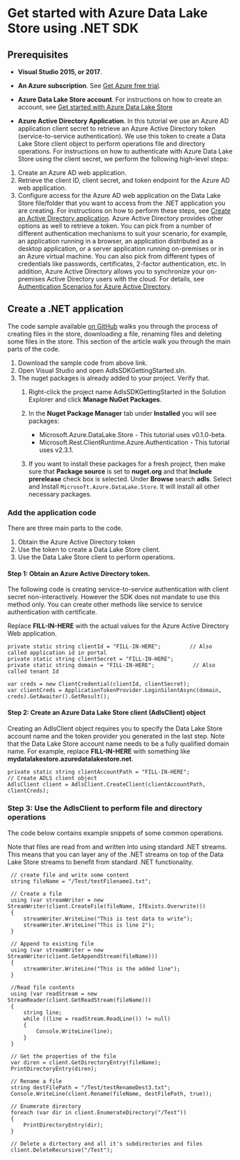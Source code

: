 # Get started with Azure Data Lake Store using .NET SDK

## Prerequisites
* **Visual Studio 2015, or 2017**.

* **An Azure subscription**. See [Get Azure free trial](https://azure.microsoft.com/pricing/free-trial/).

* **Azure Data Lake Store account**. For instructions on how to create an account, see [Get started with Azure Data Lake Store](https://docs.microsoft.com/en-us/azure/data-lake-store/data-lake-store-get-started-portal)

* **Azure Active Directory Application**. In this tutorial we use an Azure AD application client secret to retrieve an Azure Active Directory token (service-to-service authentication). We use this token to create a Data Lake Store client object to perform operations file and directory operations. For instructions on how to authenticate with Azure Data Lake Store using the client secret, we perform the following high-level steps:
                                          
1. Create an Azure AD web application.
2. Retrieve the client ID, client secret, and token endpoint for the Azure AD web application.
3. Configure access for the Azure AD web application on the Data Lake Store file/folder that you want to access from the .NET application you are creating.
   For instructions on how to perform these steps, see [Create an Active Directory application](https://docs.microsoft.com/en-us/azure/data-lake-store/data-lake-store-authenticate-using-active-directory).
   Azure Active Directory provides other options as well to retrieve a token. You can pick from a number of different authentication mechanisms to suit your scenario, for example, an application running in a browser, an application distributed as a desktop application, or a server application running on-premises or in an Azure virtual machine. You can also pick from different types of credentials like passwords, certificates, 2-factor authentication, etc. In addition, Azure Active Directory allows you to synchronize your on-premises Active Directory users with the cloud. For details, see [Authentication Scenarios for Azure Active Directory](https://docs.microsoft.com/en-us/azure/active-directory/develop/active-directory-authentication-scenarios). 
                                          


## Create a .NET application
The code sample available [on GitHub](https://github.com/azure-samples/data-lake-store-adls-dot-net-get-started/) walks you through the process of creating files in the store, downloading a file, renaming files and deleting some files in the store. This section of the article walk you through the main parts of the code.
1. Download the sample code from above link. 
2. Open Visual Studio and open AdlsSDKGettingStarted.sln.
3. The nuget packages is already added to your project. Verify that.
   1. Right-click the project name AdlsSDKGettingStarted in the Solution Explorer and click **Manage NuGet Packages**.
   2. In the **Nuget Package Manager** tab under **Installed** you will see packages:
                                          
         * Microsoft.Azure.DataLake.Store - This tutorial uses v0.1.0-beta.
         * Microsoft.Rest.ClientRuntime.Azure.Authentication - This tutorial uses v2.3.1.
   3. If you want to install these packages for a fresh project, then make sure that **Package source** is set to **nuget.org** and that **Include prerelease** check box is selected. Under **Browse** search **adls**. Select and Install `Microsoft.Azure.DataLake.Store`. It will install all other necessary packages.

### Add the application code
There are three main parts to the code.

1. Obtain the Azure Active Directory token
2. Use the token to create a Data Lake Store client.
3. Use the Data Lake Store client to perform operations.

#### Step 1: Obtain an Azure Active Directory token.
The following code is creating service-to-service authentication with client secret non-interactively. However the SDK does not mandate to use this method only. You can create other methods like service to service authentication with certificate.
 
Replace **FILL-IN-HERE** with the actual values for the Azure Active Directory Web application.

    private static string clientId = "FILL-IN-HERE";         // Also called application id in portal
    private static string clientSecret = "FILL-IN-HERE";
    private static string domain = "FILL-IN-HERE";            // Also called tenant Id
            
    var creds = new ClientCredential(clientId, clientSecret);
    var clientCreds = ApplicationTokenProvider.LoginSilentAsync(domain, creds).GetAwaiter().GetResult();

#### Step 2: Create an Azure Data Lake Store client (AdlsClient) object
Creating an AdlsClient object requires you to specify the Data Lake Store account name and the token provider you generated in the last step. Note that the Data Lake Store account name needs to be a fully qualified domain name. For example, replace **FILL-IN-HERE** with something like **mydatalakestore.azuredatalakestore.net**.

    private static string clientAccountPath = "FILL-IN-HERE";
    // Create ADLS client object
    AdlsClient client = AdlsClient.CreateClient(clientAccountPath, clientCreds);

### Step 3: Use the AdlsClient to perform file and directory operations
The code below contains example snippets of some common operations.

Note that files are read from and written into using standard .NET streams. This means that you can layer any of the .NET streams on top of the Data Lake Store streams to benefit from standard .NET functionality.

     // create file and write some content
     string fileName = "/Test/testFilename1.txt";
     
     // Create a file
     using (var streamWriter = new StreamWriter(client.CreateFile(fileName, IfExists.Overwrite)))
     {
         streamWriter.WriteLine("This is test data to write");
         streamWriter.WriteLine("This is line 2");
     }

     // Append to existing file
     using (var streamWriter = new StreamWriter(client.GetAppendStream(fileName)))
     {
         streamWriter.WriteLine("This is the added line");
     }

     //Read file contents
     using (var readStream = new StreamReader(client.GetReadStream(fileName)))
     {
         string line;
         while ((line = readStream.ReadLine()) != null)
         {
             Console.WriteLine(line);
         }
     }

     // Get the properties of the file
     var diren = client.GetDirectoryEntry(fileName);
     PrintDirectoryEntry(diren);

     // Rename a file
     string destFilePath = "/Test/testRenameDest3.txt";
     Console.WriteLine(client.Rename(fileName, destFilePath, true));

     // Enumerate directory
     foreach (var dir in client.EnumerateDirectory("/Test"))
     {
         PrintDirectoryEntry(dir);
     }

     // Delete a dirtectory and all it's subdirectories and files
     client.DeleteRecursive("/Test");